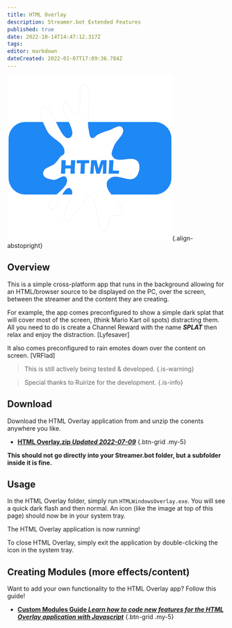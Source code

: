 ```yaml
---
title: HTML Overlay
description: Streamer.bot Extended Features
published: true
date: 2022-10-14T14:47:12.317Z
tags: 
editor: markdown
dateCreated: 2022-01-07T17:09:36.784Z
---
```


![html-ovrly-380.png](/logos/html-ovrly-380.png){.align-abstopright}

## Overview
This is a simple cross-platform app that runs in the background allowing for an HTML/browser source to be displayed on the PC, over the screen, between the streamer and the content they are creating.

For example, the app comes preconfigured to show a simple dark splat that will cover most of the screen, (think Mario Kart oil spots) distracting them. 
All you need to do is create a Channel Reward with the name ***SPLAT*** then relax and enjoy the distraction. [Lyfesaver]

It also comes preconfigured to rain emotes down over the content on screen. [VRFlad]

> This is still actively being tested & developed. 
{.is-warning}

> Special thanks to Ruirize for the development.
{.is-info}

## Download
Download the HTML Overlay application from and unzip the conents anywhere you like. 

- [<i class="mdi mdi-cloud-download"></i> **HTML Overlay.zip *Updated 2022-07-09***](https://cdn.streamer.bot/html-overlay/HTML%20Overlay.zip)
{.btn-grid .my-5}

**This should not go directly into your Streamer.bot folder, but a subfolder inside it is fine.**

## Usage
In the HTML Overlay folder, simply run `HTMLWindowsOverlay.exe`. You will see a quick dark flash and then normal. An icon (like the image at top of this page) should now be in your system tray.

The HTML Overlay application is now running!

To close HTML Overlay, simply exit the application by double-clicking the icon in the system tray.

## Creating Modules (more effects/content)

Want to add your own functionality to the HTML Overlay app? Follow this guide!

- [**Custom Modules Guide *Learn how to code new features for the HTML Overlay application with Javascript***](/Extended-Features/HTML-Overlay/Custom-Modules-Guide)
{.btn-grid .my-5}